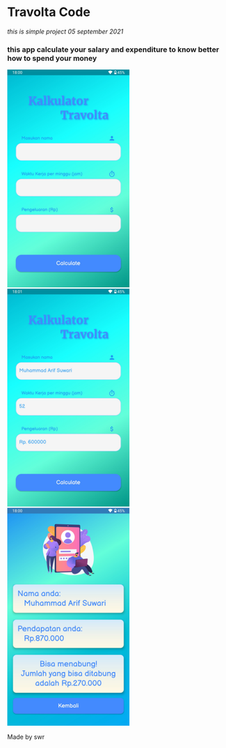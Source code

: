 # Travolta Code
*this is simple project*
*05 september 2021*

### this app calculate your salary and expenditure to know better how to spend your money
<img src="https://github.com/swri/travolta/blob/main/travolta/assets/screenshoots/Screenshot_20210907-180038221.jpg" alt="Main Page" height="500">
<img src="https://github.com/swri/travolta/blob/main/travolta/assets/screenshoots/Screenshot_20210907-180118821.jpg" alt="Main Page Filled" height="500">
<img src="https://github.com/swri/travolta/blob/main/travolta/assets/screenshoots/Screenshot_20210907-180059234.jpg" alt="Result Page" height="500">

Made by swr
